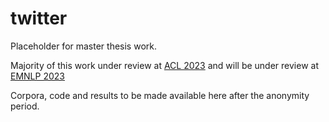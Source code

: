 # twitter

Placeholder for master thesis work. 

Majority of this work under review at  [ACL 2023](https://2023.aclweb.org/) and will be under review at [EMNLP 2023](https://2023.emnlp.org/.)

Corpora, code and results to be made available here after the anonymity period. 
